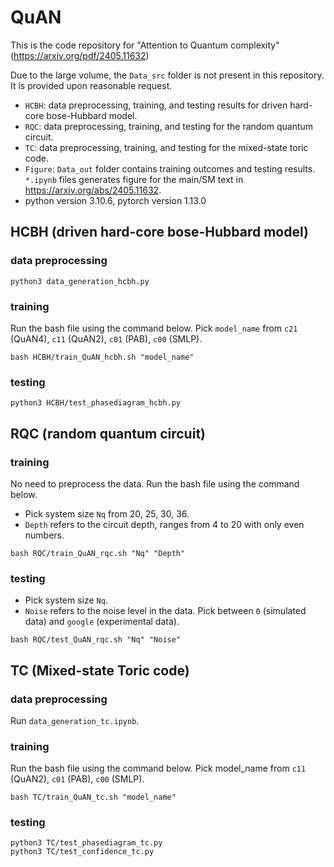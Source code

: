 # QuAN

This is the code repository for "Attention to Quantum complexity" (https://arxiv.org/pdf/2405.11632)

Due to the large volume, the `Data_src` folder is not present in this repository. It is provided upon reasonable request.
- `HCBH`: data preprocessing, training, and testing results for driven hard-core bose-Hubbard model.
- `RQC`: data preprocessing, training, and testing for the random quantum circuit.
- `TC`: data preprocessing, training, and testing for the mixed-state toric code.
- `Figure`: `Data_out` folder contains training outcomes and testing results. `*.ipynb` files generates figure for the main/SM text in https://arxiv.org/abs/2405.11632.
- python version 3.10.6, pytorch version 1.13.0

## HCBH (driven hard-core bose-Hubbard model)
### data preprocessing
```python3 data_generation_hcbh.py```

### training
Run the bash file using the command below. Pick `model_name` from `c21` (QuAN4), `c11` (QuAN2), `c01` (PAB), `c00` (SMLP).
```
bash HCBH/train_QuAN_hcbh.sh "model_name"
```

### testing
```
python3 HCBH/test_phasediagram_hcbh.py
```

## RQC (random quantum circuit)
### training
No need to preprocess the data. Run the bash file using the command below. 
- Pick system size `Nq` from 20, 25, 30, 36.
- `Depth` refers to the circuit depth, ranges from 4 to 20 with only even numbers.
```
bash RQC/train_QuAN_rqc.sh "Nq" "Depth"
```

### testing
- Pick system size `Nq`.
- `Noise` refers to the noise level in the data. Pick between `0` (simulated data) and `google` (experimental data).
```
bash RQC/test_QuAN_rqc.sh "Nq" "Noise"
```

## TC (Mixed-state Toric code)
### data preprocessing
Run `data_generation_tc.ipynb`.
### training
Run the bash file using the command below. Pick model_name from `c11` (QuAN2), `c01` (PAB), `c00` (SMLP).
```
bash TC/train_QuAN_tc.sh "model_name"
```

### testing
```
python3 TC/test_phasediagram_tc.py
python3 TC/test_confidence_tc.py
```

